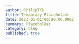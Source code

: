 ```yaml
---
author: PhilipTKC
title: Temporary Placeholder
date: 2023-01-01T00:00:00.000Z
summary: Placeholder
category: blog
published: true
---
```

